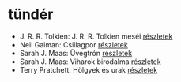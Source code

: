 # tündér

- J. R. R. Tolkien: J. R. R. Tolkien meséi [részletek](_details/J.%20R.%20R.%20Tolkien.md#id_62)
- Neil Gaiman: Csillagpor [részletek](_details/Neil%20Gaiman.md#id_886)
- Sarah J. Maas: Üvegtrón [részletek](_details/Sarah%20J.%20Maas.md#id_1686)
- Sarah J. Maas: Viharok birodalma [részletek](_details/Sarah%20J.%20Maas.md#id_1690)
- Terry Pratchett: Hölgyek és urak [részletek](_details/Terry%20Pratchett.md#id_691)